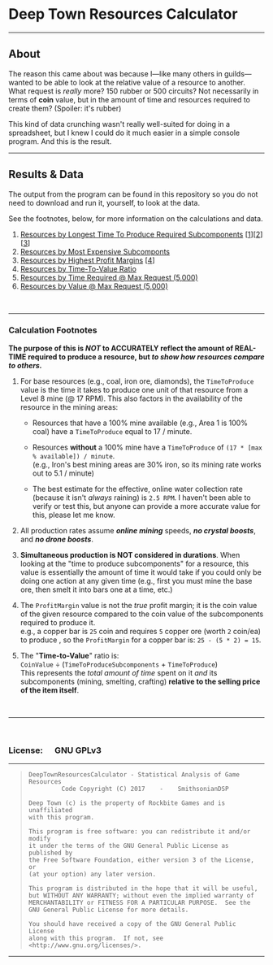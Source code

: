 ﻿# Deep Town Resources Calculator

- - -

## About 

The reason this came about was because I&mdash;like many others in guilds&mdash;wanted to be able to look
at the relative value of a resource to another.  
What request is *really* more? 150 rubber or 500 circuits? Not necessarily in terms of **coin** value, but
in the amount of time and resources required to create them? (Spoiler: it's rubber)

This kind of data crunching wasn't really well-suited for doing in a spreadsheet, but I knew I could do it
much easier in a simple console program. And this is the result. 

- - -

## Results & Data

The output from the program can be found in this repository so you do not need to download and run it, 
yourself, to look at the data. 

See the footnotes, below, for more information on the calculations and data.

1. [Resources by Longest Time To Produce Required Subcomponents](/Outputs/1-LongestTimeToProduceSubcomponents.txt) [[1](#1)][[2](#2)][[3](#3)]
2. [Resources by Most Expensive Subcomponts](/Outputs/2-MostExpensiveSubcomponts.txt)
3. [Resources by Highest Profit Margins](/Outputs/3-HighestProfitMargins.txt) [[4](#4)]
4. [Resources by Time-To-Value Ratio](/Outputs/4-TimeToValueRatio.txt)
5. [Resources by Time Required @ Max Request (5,000)](/Outputs/5-TimeRequiredAtMaxRequest.txt)
6. [Resources by Value @ Max Request (5,000)](/Outputs/6-ValueAtMaxRequest.txt)

&nbsp;

- - -

### Calculation Footnotes

**The purpose of this is *NOT* to ACCURATELY reflect the amount of REAL-TIME required to produce a resource, 
but *to show how resources compare to others.***

1. <a name="1"></a>For base resources (e.g., coal, iron ore, diamonds), the `TimeToProduce` value is the time it takes to
  produce one unit of that resource from a Level 8 mine (@ 17 RPM). This also factors in the availability 
  of the resource in the mining areas:

   * Resources that have a 100% mine available (e.g., Area 1 is 100% coal) have a `TimeToProduce` equal 
    to 17 / minute.  

   * Resources __without__ a 100% mine have a `TimeToProduce` of `(17 * [max % available]) / minute`.        
        (e.g., Iron's best mining areas are 30% iron, so its mining rate works out to 5.1 / minute)  

   * The best estimate for the effective, online water collection rate (because it isn't *always* raining) is
    `2.5 RPM`. I haven't been able to verify or test this, but anyone can provide a more accurate value for
    this, please let me know.

2. <a name="2"></a>All production rates assume ***online mining*** speeds, ***no crystal boosts***, and ***no drone boosts***.  

3. <a name="3"></a>**Simultaneous production is NOT considered in durations**. When looking at the "time to produce subcomponents" for a
  resource, this value is essentially the amount of time it would take if you could only be doing one action
  at any given time (e.g., first you must mine the base ore, then smelt it into bars one at a time, etc.)

4. <a name="4"></a>The `ProfitMargin` value is not the *true* profit margin; it is the coin value of the given resource
  compared to the coin value of the subcomponents required to produce it.  
  e.g., a copper bar is `25` coin and requires `5` copper ore (worth `2` coin/ea) to produce , so the 
  `ProfitMargin` for a copper bar is: `25 - (5 * 2) = 15`.

5. <a name="5"></a>The "**Time-to-Value**" ratio is:  
 `CoinValue` ÷ (`TimeToProduceSubcomponents` + `TimeToProduce`)  
   This represents the *total amount of time* spent on it *and* its subcomponents (mining, smelting, crafting)
 **relative to the selling price of the item itself**.

&nbsp;

- - - - -

&nbsp;

### **License:** &nbsp; &nbsp; &nbsp;GNU GPLv3

---
>     DeepTownResourcesCalculator - Statistical Analysis of Game Resources
>              Code Copyright (C) 2017    -    SmithsonianDSP
> 
>     Deep Town (c) is the property of Rockbite Games and is unaffiliated 
>     with this program. 
> 
>     This program is free software: you can redistribute it and/or modify
>     it under the terms of the GNU General Public License as published by
>     the Free Software Foundation, either version 3 of the License, or
>     (at your option) any later version.
> 
>     This program is distributed in the hope that it will be useful,
>     but WITHOUT ANY WARRANTY; without even the implied warranty of
>     MERCHANTABILITY or FITNESS FOR A PARTICULAR PURPOSE.  See the
>     GNU General Public License for more details.
> 
>     You should have received a copy of the GNU General Public License
>     along with this program.  If not, see <http://www.gnu.org/licenses/>.
> 
- - - 
